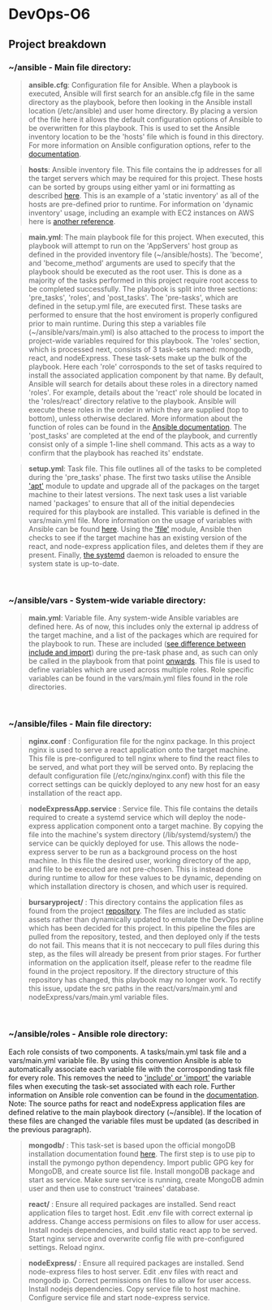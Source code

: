 # DevOps-O6
## Project breakdown
### ~/ansible - Main file directory:

> **ansible.cfg**: Configuration file for Ansible. When a playbook is executed, Ansible will first search for an ansible.cfg file in the same directory as the playbook, before then looking in the Ansible install location (/etc/ansible) and user home directory. By placing a version of the file here it allows the default configuration options of Ansible to be overwritten for this playbook. This is used to set the Ansible inventory location to be the 'hosts' file which is found in this directory. For more information on Ansible configuration options, refer to the [documentation](https://docs.ansible.com/ansible/latest/reference_appendices/config.html#ansible-configuration-settings).

> **hosts**: Ansible inventory file. This file contains the ip addresses for all the target servers which may be required for this project. These hosts can be sorted by groups using either yaml or ini formatting as described [here](https://docs.ansible.com/ansible/latest/user_guide/intro_inventory.html). This is an example of a 'static inventory' as all of the hosts are pre-defined prior to runtime. For information on 'dynamic inventory' usage, including an example with EC2 instances on AWS here is [another reference](https://docs.ansible.com/ansible/latest/user_guide/intro_dynamic_inventory.html).

> **main.yml**: The main playbook file for this project. When executed, this playbook will attempt to run on the 'AppServers' host group as defined in the provided inventory file (\~/ansible/hosts). The 'become', and 'become_method' arguments are used to specify that the playbook should be executed as the root user. This is done as a majority of the tasks performed in this project require root access to be completed successfully. The playbook is split into three sections: 'pre_tasks', 'roles', and 'post_tasks'. The 'pre-tasks', which are defined in the setup.yml file, are executed first. These tasks are performed to ensure that the host enviroment is properly configured prior to main runtime. During this step a variables file (\~/ansible/vars/main.yml) is also attached to the process to import the project-wide variables required for this playbook. The 'roles' section, which is processed next, consists of 3 task-sets named: mongodb, react, and nodeExpress. These task-sets make up the bulk of the playbook. Here each 'role' corrosponds to the set of tasks required to install the associated application component by that name. By default, Ansible will search for details about these roles in a directory named 'roles'. For example, details about the 'react' role should be located in the 'roles/react' directory relative to the playbook. Ansible will execute these roles in the order in which they are supplied (top to bottom), unless otherwise declared. More information about the function of roles can be found in the [Ansible documentation](https://docs.ansible.com/ansible/latest/user_guide/playbooks_reuse_roles.html). 
The 'post_tasks' are completed at the end of the playbook, and currently consist only of a simple 1-line shell command. This acts as a way to confirm that the playbook has reached its' endstate.


> **setup.yml**: Task file. This file outlines all of the tasks to be completed during the 'pre_tasks' phase. The first two tasks utilise the Ansible ['apt'](https://docs.ansible.com/ansible/latest/modules/apt_module.html) module to update and upgrade all of the packages on the target machine to their latest versions. The next task uses a list variable named 'packages' to ensure that all of the initial dependecies required for this playbook are installed. This variable is defined in the vars/main.yml file. More information on the usage of variables with Ansible can be found [here](https://docs.ansible.com/ansible/latest/user_guide/playbooks_variables.html). Using the ['file'](https://docs.ansible.com/ansible/latest/modules/file_module.html) module, Ansible then checks to see if the target machine has an existing version of the react, and node-express application files, and deletes them if they are present. Finally, [the systemd](https://docs.ansible.com/ansible/latest/modules/systemd_module.html) daemon is reloaded to ensure the system state is up-to-date. 

<br/> 

### ~/ansible/vars - System-wide variable directory:

> **main.yml**: Variable file. Any system-wide Ansible variables are defined here. As of now, this includes only the external ip address of the target machine, and a list of the packages which are required for the playbook to run. These are included ([see difference between include and import](https://docs.ansible.com/ansible/latest/user_guide/playbooks_reuse_includes.html)) during the pre-task phase and, as such can only be called in the playbook from that point [onwards](https://docs.ansible.com/ansible/latest/user_guide/playbooks_variables.html). This file is used to define variables which are used across multiple roles. Role specific variables can be found in the vars/main.yml files found in the role directories.

<br/> 

### ~/ansible/files - Main file directory:

> **nginx.conf** : Configuration file for the nginx package. In this project nginx is used to serve a react application onto the target machine. This file is pre-configured to tell nginx where to find the react files to be served, and what port they will be served onto. By replacing the default configuration file (/etc/nginx/nginx.conf) with this file the correct settings can be quickly deployed to any new host for an easy installation of the react app.
 
> **nodeExpressApp.service** : Service file. This file contains the details required to create a systemd service which will deploy the node-express application component onto a target machine. By copying the file into the machine's system directory (/lib/systemd/system/) the service can be quickly deployed for use. This allows the node-express server to be run as a background process on the host machine. In this file the desired user, working directory of the app, and file to be executed are not pre-chosen. This is instead done during runtime to allow for these values to be dynamic, depending on which installation directory is chosen, and which user is required.

> **bursaryproject/** : This directory contains the application files as found from the project [repository](https://github.com/ebusico/bursaryproject/tree/aws/bursary-app-v1). The files are included as static assets rather than dynamically updated to emulate the DevOps pipline which has been decided for this project. In this pipeline the files are pulled from the repository, tested, and then deployed only if the tests do not fail. This means that it is not neccecary to pull files during this step, as the files will already be present from prior stages. For further information on the application itself, please refer to the readme file found in the project repository. If the directory structure of this repository has changed, this playbook may no longer work. To rectify this issue, update the src paths in the react/vars/main.yml and nodeExpress/vars/main.yml variable files.

<br/> 

### ~/ansible/roles - Ansible role directory:
Each role consists of two components. A tasks/main.yml task file and a vars/main.yml variable file. By using this convention Ansible is able to automatically associate each variable file with the corrosponding task file for every role. This removes the need to ['include' or 'import'](https://docs.ansible.com/ansible/latest/user_guide/playbooks_reuse_includes.html) the variable files when executing the task-set associated with each role. Further information on Ansible role convention can be found in the [documentation](https://docs.ansible.com/ansible/latest/user_guide/playbooks_reuse_roles.html). Note: The source paths for react and nodeExpress application files are defined relative to the main playbook directory (\~/ansible). If the location of these files are changed the variable files must be updated (as described in the previous paragraph).

> **mongodb/** : This task-set is based upon the official mongoDB installation documentation found [here](https://docs.mongodb.com/manual/tutorial/install-mongodb-on-ubuntu/#overview). The first step is to use pip to install the pymongo python dependency. Import public GPG key for MongoDB, and create source list file. Install mongoDB package and start as service. Make sure service is running, create MongoDB admin user and then use to construct 'trainees' database.

> **react/** : Ensure all required packages are installed. Send react application files to target host. Edit .env file with correct external ip address. Change access permisions on files to allow for user access. Install nodejs dependencies, and build static react app to be served. Start nginx service and overwrite config file with pre-configured settings. Reload nginx.

> **nodeExpress/** : Ensure all required packages are installed. Send node-express files to host server. Edit .env files with react and mongodb ip. Correct permissions on files to allow for user access. Install nodejs dependencies. Copy service file to host machine. Configure service file and start node-express service.
